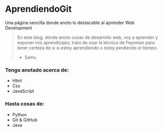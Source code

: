 # AprendiendoGit
Una página sencilla donde anoto lo destacable al aprender Web Development
>En este blog, dónde anoto cosas de desarrollo web, voy a aprender y exponer mis aprendizajes, trato de usar la técnica de Feynman para tener certeza de si si estoy aprendiendo o estoy perdiendo el tiempo.
> - Samu

### Tengo anotado acerca de:
- Html 
- Css  
- JavaScript 
### Hasta cosas de: 
- Python
- Git & GitHub
- Java
